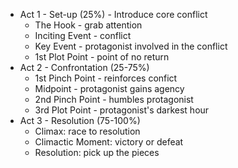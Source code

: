 
- Act 1 - Set-up (25%) - Introduce core conflict
	- The Hook - grab attention
	- Inciting Event - conflict
	- Key Event - protagonist involved in the conflict
	- 1st Plot Point - point of no return
- Act 2 - Confrontation (25-75%)
	- 1st Pinch Point - reinforces confict
	- Midpoint - protagonist gains agency
	- 2nd Pinch Point - humbles protagonist
	- 3rd Plot Point - protagonist's darkest hour
- Act 3 - Resolution (75-100%)
	- Climax: race to resolution
	- Climactic Moment: victory or defeat
	- Resolution: pick up the pieces